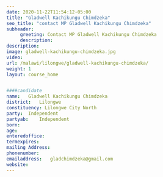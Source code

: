 ```yaml
---
date: 2020-11-22T11:54:12-05:00
title: "Gladwell Kachikungu Chimdzeka"
seo_title: "contact MP Gladwell Kachikungu Chimdzeka"
subheader:
     greeting: Contact MP Gladwell Kachikungu Chimdzeka
     description: 
description: 
image: gladwell-kachikungu-chimdzeka.jpg
video: 
url: /malawi/lilongwe/gladwell-kachikungu-chimdzeka/
weight: 1
layout: course_home


####candidate
name:	Gladwell Kachikungu Chimdzeka
district:	Lilongwe
constituency: Lilongwe City North
party:	Independent
partyab:	Independent
born:
age: 
enteredoffice:	
termexpires:	
mailing Address:
phonenumber:	
emailaddress:	gladchimdzeka@gmail.com
website:	
---
```


